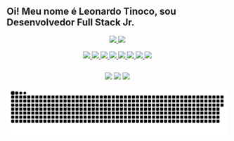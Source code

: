 ## Oi! Meu nome é Leonardo Tinoco, sou Desenvolvedor Full Stack Jr.
<div align="center">
  <a href="https://github.com/leotinoco7">
  <img height="160em" src="https://github-readme-stats.vercel.app/api/top-langs/?username=leotinoco7&layout=compact&theme=highcontrast"/>
  <img height="160em" src="https://github-readme-stats.vercel.app/api?username=leotinoco7&show_icons=true&theme=highcontrast"/>
<div style="display: inline_block"><br>
<img src="https://user-images.githubusercontent.com/44854361/157684331-c40d6d98-9af4-46c9-bab0-54057636894f.png">
  <img src="https://user-images.githubusercontent.com/44854361/157684395-f807a588-94c3-4426-b04f-cc0e77e9bc24.png">
  <img src="https://user-images.githubusercontent.com/44854361/157684434-7d77da73-dd8d-491b-a65d-40008a501827.png">
  <img src="https://user-images.githubusercontent.com/44854361/157684462-f77435b0-c847-4a18-9d58-f015210ad3ec.png">
  <img src="https://user-images.githubusercontent.com/44854361/157684497-6a53555e-d4c9-4f53-93d2-5d63ab31b85a.png">
  <img src="https://user-images.githubusercontent.com/44854361/157684533-b7c77c49-4ccf-40cf-82b5-096775325802.png">
  <img src="https://user-images.githubusercontent.com/44854361/157684564-b38bbf9c-ed41-440d-8268-4d4a778d3308.png">
  <img src="https://user-images.githubusercontent.com/44854361/157684594-9ff256f0-0fc1-47f2-9640-e7ddafde51c6.png">

  ##
 
<div> 
  <a href="https://instagram.com/leotinoco7" target="_blank"><img src="https://img.shields.io/badge/-Instagram-%23E4405F?style=for-the-badge&logo=instagram&logoColor=white" target="_blank"></a>
  <a href = "mailto:leofptinoco7@gmail.com"><img src="https://img.shields.io/badge/-Gmail-%23333?style=for-the-badge&logo=gmail&logoColor=white" target="_blank"></a>
  <a href="https://www.linkedin.com/in/leotinoco7" target="_blank"><img src="https://img.shields.io/badge/-LinkedIn-%230077B5?style=for-the-badge&logo=linkedin&logoColor=white" target="_blank"></a> 
 
  ![Snake animation](https://github.com/leotinoco7/leotinoco7/blob/main/github-user-contribution.svg)
 
</div>
</div>
